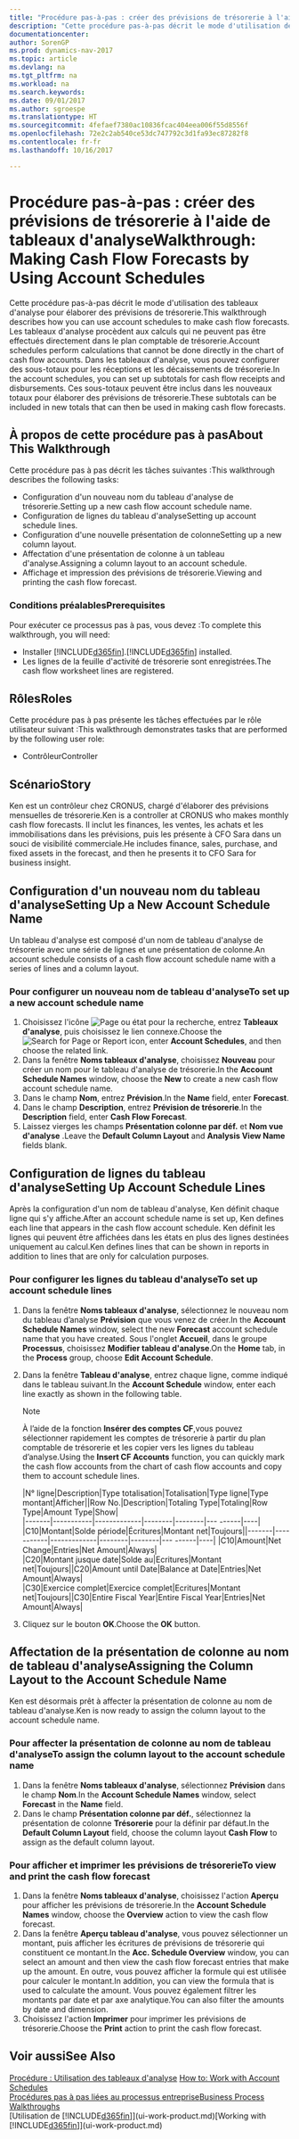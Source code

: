 ```yaml
---
title: "Procédure pas-à-pas : créer des prévisions de trésorerie à l'aide de tableaux d'analyse"
description: "Cette procédure pas-à-pas décrit le mode d'utilisation des tableaux d'analyse pour élaborer des prévisions de trésorerie. Les tableaux d'analyse procèdent aux calculs qui ne peuvent pas être effectués directement dans le plan comptable de trésorerie. Dans les tableaux d'analyse, vous pouvez configurer des sous-totaux pour les réceptions et les décaissements de trésorerie. Ces sous-totaux peuvent être inclus dans les nouveaux totaux pour élaborer des prévisions de trésorerie."
documentationcenter: 
author: SorenGP
ms.prod: dynamics-nav-2017
ms.topic: article
ms.devlang: na
ms.tgt_pltfrm: na
ms.workload: na
ms.search.keywords: 
ms.date: 09/01/2017
ms.author: sgroespe
ms.translationtype: HT
ms.sourcegitcommit: 4fefaef7380ac10836fcac404eea006f55d8556f
ms.openlocfilehash: 72e2c2ab540ce53dc747792c3d1fa93ec87282f8
ms.contentlocale: fr-fr
ms.lasthandoff: 10/16/2017

---
```

# <a name="walkthrough-making-cash-flow-forecasts-by-using-account-schedules"></a><span data-ttu-id="9dfa1-106">Procédure pas-à-pas : créer des prévisions de trésorerie à l'aide de tableaux d'analyse</span><span class="sxs-lookup"><span data-stu-id="9dfa1-106">Walkthrough: Making Cash Flow Forecasts by Using Account Schedules</span></span>
<span data-ttu-id="9dfa1-107">Cette procédure pas-à-pas décrit le mode d'utilisation des tableaux d'analyse pour élaborer des prévisions de trésorerie.</span><span class="sxs-lookup"><span data-stu-id="9dfa1-107">This walkthrough describes how you can use account schedules to make cash flow forecasts.</span></span> <span data-ttu-id="9dfa1-108">Les tableaux d'analyse procèdent aux calculs qui ne peuvent pas être effectués directement dans le plan comptable de trésorerie.</span><span class="sxs-lookup"><span data-stu-id="9dfa1-108">Account schedules perform calculations that cannot be done directly in the chart of cash flow accounts.</span></span> <span data-ttu-id="9dfa1-109">Dans les tableaux d'analyse, vous pouvez configurer des sous-totaux pour les réceptions et les décaissements de trésorerie.</span><span class="sxs-lookup"><span data-stu-id="9dfa1-109">In the account schedules, you can set up subtotals for cash flow receipts and disbursements.</span></span> <span data-ttu-id="9dfa1-110">Ces sous-totaux peuvent être inclus dans les nouveaux totaux pour élaborer des prévisions de trésorerie.</span><span class="sxs-lookup"><span data-stu-id="9dfa1-110">These subtotals can be included in new totals that can then be used in making cash flow forecasts.</span></span>  

## <a name="about-this-walkthrough"></a><span data-ttu-id="9dfa1-111">À propos de cette procédure pas à pas</span><span class="sxs-lookup"><span data-stu-id="9dfa1-111">About This Walkthrough</span></span>  
<span data-ttu-id="9dfa1-112">Cette procédure pas à pas décrit les tâches suivantes :</span><span class="sxs-lookup"><span data-stu-id="9dfa1-112">This walkthrough describes the following tasks:</span></span>  

- <span data-ttu-id="9dfa1-113">Configuration d'un nouveau nom du tableau d'analyse de trésorerie.</span><span class="sxs-lookup"><span data-stu-id="9dfa1-113">Setting up a new cash flow account schedule name.</span></span>  
- <span data-ttu-id="9dfa1-114">Configuration de lignes du tableau d'analyse</span><span class="sxs-lookup"><span data-stu-id="9dfa1-114">Setting up account schedule lines.</span></span>  
- <span data-ttu-id="9dfa1-115">Configuration d'une nouvelle présentation de colonne</span><span class="sxs-lookup"><span data-stu-id="9dfa1-115">Setting up a new column layout.</span></span>  
- <span data-ttu-id="9dfa1-116">Affectation d'une présentation de colonne à un tableau d'analyse.</span><span class="sxs-lookup"><span data-stu-id="9dfa1-116">Assigning a column layout to an account schedule.</span></span>  
- <span data-ttu-id="9dfa1-117">Affichage et impression des prévisions de trésorerie.</span><span class="sxs-lookup"><span data-stu-id="9dfa1-117">Viewing and printing the cash flow forecast.</span></span>  

### <a name="prerequisites"></a><span data-ttu-id="9dfa1-118">Conditions préalables</span><span class="sxs-lookup"><span data-stu-id="9dfa1-118">Prerequisites</span></span>  
<span data-ttu-id="9dfa1-119">Pour exécuter ce processus pas à pas, vous devez :</span><span class="sxs-lookup"><span data-stu-id="9dfa1-119">To complete this walkthrough, you will need:</span></span>  

- <span data-ttu-id="9dfa1-120">Installer [!INCLUDE[d365fin](includes/d365fin_md.md)].</span><span class="sxs-lookup"><span data-stu-id="9dfa1-120">[!INCLUDE[d365fin](includes/d365fin_md.md)] installed.</span></span>  
- <span data-ttu-id="9dfa1-121">Les lignes de la feuille d'activité de trésorerie sont enregistrées.</span><span class="sxs-lookup"><span data-stu-id="9dfa1-121">The cash flow worksheet lines are registered.</span></span>  

## <a name="roles"></a><span data-ttu-id="9dfa1-122">Rôles</span><span class="sxs-lookup"><span data-stu-id="9dfa1-122">Roles</span></span>  
<span data-ttu-id="9dfa1-123">Cette procédure pas à pas présente les tâches effectuées par le rôle utilisateur suivant :</span><span class="sxs-lookup"><span data-stu-id="9dfa1-123">This walkthrough demonstrates tasks that are performed by the following user role:</span></span>  

- <span data-ttu-id="9dfa1-124">Contrôleur</span><span class="sxs-lookup"><span data-stu-id="9dfa1-124">Controller</span></span>  

## <a name="story"></a><span data-ttu-id="9dfa1-125">Scénario</span><span class="sxs-lookup"><span data-stu-id="9dfa1-125">Story</span></span>  
<span data-ttu-id="9dfa1-126">Ken est un contrôleur chez CRONUS, chargé d'élaborer des prévisions mensuelles de trésorerie.</span><span class="sxs-lookup"><span data-stu-id="9dfa1-126">Ken is a controller at CRONUS who makes monthly cash flow forecasts.</span></span> <span data-ttu-id="9dfa1-127">Il inclut les finances, les ventes, les achats et les immobilisations dans les prévisions, puis les présente à CFO Sara dans un souci de visibilité commerciale.</span><span class="sxs-lookup"><span data-stu-id="9dfa1-127">He includes finance, sales, purchase, and fixed assets in the forecast, and then he presents it to CFO Sara for business insight.</span></span>  

## <a name="setting-up-a-new-account-schedule-name"></a><span data-ttu-id="9dfa1-128">Configuration d'un nouveau nom du tableau d'analyse</span><span class="sxs-lookup"><span data-stu-id="9dfa1-128">Setting Up a New Account Schedule Name</span></span>  
<span data-ttu-id="9dfa1-129">Un tableau d'analyse est composé d'un nom de tableau d'analyse de trésorerie avec une série de lignes et une présentation de colonne.</span><span class="sxs-lookup"><span data-stu-id="9dfa1-129">An account schedule consists of a cash flow account schedule name with a series of lines and a column layout.</span></span>  

### <a name="to-set-up-a-new-account-schedule-name"></a><span data-ttu-id="9dfa1-130">Pour configurer un nouveau nom de tableau d'analyse</span><span class="sxs-lookup"><span data-stu-id="9dfa1-130">To set up a new account schedule name</span></span>  

1.  <span data-ttu-id="9dfa1-131">Choisissez l'icône ![Page ou état pour la recherche](media/ui-search/search_small.png "Page ou état pour la recherche"), entrez **Tableaux d'analyse**, puis choisissez le lien connexe.</span><span class="sxs-lookup"><span data-stu-id="9dfa1-131">Choose the ![Search for Page or Report](media/ui-search/search_small.png "Search for Page or Report icon") icon, enter **Account Schedules**, and then choose the related link.</span></span>  
2.  <span data-ttu-id="9dfa1-132">Dans la fenêtre **Noms tableaux d'analyse**, choisissez **Nouveau** pour créer un nom pour le tableau d'analyse de trésorerie.</span><span class="sxs-lookup"><span data-stu-id="9dfa1-132">In the **Account Schedule Names** window, choose the **New** to create a new cash flow account schedule name.</span></span>  
3.  <span data-ttu-id="9dfa1-133">Dans le champ **Nom**, entrez **Prévision**.</span><span class="sxs-lookup"><span data-stu-id="9dfa1-133">In the **Name** field, enter **Forecast**.</span></span>  
4.  <span data-ttu-id="9dfa1-134">Dans le champ **Description**, entrez **Prévision de trésorerie**.</span><span class="sxs-lookup"><span data-stu-id="9dfa1-134">In the **Description** field, enter **Cash Flow Forecast**.</span></span>  
5.  <span data-ttu-id="9dfa1-135">Laissez vierges les champs **Présentation colonne par déf.** et **Nom vue d'analyse** .</span><span class="sxs-lookup"><span data-stu-id="9dfa1-135">Leave the **Default Column Layout** and **Analysis View Name** fields blank.</span></span>  

## <a name="setting-up-account-schedule-lines"></a><span data-ttu-id="9dfa1-136">Configuration de lignes du tableau d'analyse</span><span class="sxs-lookup"><span data-stu-id="9dfa1-136">Setting Up Account Schedule Lines</span></span>  
<span data-ttu-id="9dfa1-137">Après la configuration d'un nom de tableau d'analyse, Ken définit chaque ligne qui s'y affiche.</span><span class="sxs-lookup"><span data-stu-id="9dfa1-137">After an account schedule name is set up, Ken defines each line that appears in the cash flow account schedule.</span></span> <span data-ttu-id="9dfa1-138">Ken définit les lignes qui peuvent être affichées dans les états en plus des lignes destinées uniquement au calcul.</span><span class="sxs-lookup"><span data-stu-id="9dfa1-138">Ken defines lines that can be shown in reports in addition to lines that are only for calculation purposes.</span></span>  

### <a name="to-set-up-account-schedule-lines"></a><span data-ttu-id="9dfa1-139">Pour configurer les lignes du tableau d'analyse</span><span class="sxs-lookup"><span data-stu-id="9dfa1-139">To set up account schedule lines</span></span>  

1.  <span data-ttu-id="9dfa1-140">Dans la fenêtre **Noms tableaux d'analyse**, sélectionnez le nouveau nom du tableau d’analyse **Prévision** que vous venez de créer.</span><span class="sxs-lookup"><span data-stu-id="9dfa1-140">In the **Account Schedule Names** window, select the new **Forecast** account schedule name that you have created.</span></span> <span data-ttu-id="9dfa1-141">Sous l'onglet **Accueil**, dans le groupe **Processus**, choisissez **Modifier tableau d'analyse**.</span><span class="sxs-lookup"><span data-stu-id="9dfa1-141">On the **Home** tab, in the **Process** group, choose **Edit Account Schedule**.</span></span>  
2.  <span data-ttu-id="9dfa1-142">Dans la fenêtre **Tableau d'analyse**, entrez chaque ligne, comme indiqué dans le tableau suivant.</span><span class="sxs-lookup"><span data-stu-id="9dfa1-142">In the **Account Schedule** window, enter each line exactly as shown in the following table.</span></span>  

    > [!NOTE]  
    >  <span data-ttu-id="9dfa1-143">À l’aide de la fonction **Insérer des comptes CF**,vous pouvez sélectionner rapidement les comptes de trésorerie à partir du plan comptable de trésorerie et les copier vers les lignes du tableau d’analyse.</span><span class="sxs-lookup"><span data-stu-id="9dfa1-143">Using the **Insert CF Accounts** function, you can quickly mark the cash flow accounts from the chart of cash flow accounts and copy them to account schedule lines.</span></span>  

    <span data-ttu-id="9dfa1-144">|N° ligne|Description|Type totalisation|Totalisation|Type ligne|Type montant|Afficher|</span><span class="sxs-lookup"><span data-stu-id="9dfa1-144">|Row No.|Description|Totaling Type|Totaling|Row Type|Amount Type|Show|</span></span>  
    <span data-ttu-id="9dfa1-145">|-------|-----------|-------------|--------|--------|---  ------|----| |C10|Montant|Solde période|Écritures|Montant net|Toujours|</span><span class="sxs-lookup"><span data-stu-id="9dfa1-145">|-------|-----------|-------------|--------|--------|---  ------|----| |C10|Amount|Net Change|Entries|Net Amount|Always|</span></span>  
    <span data-ttu-id="9dfa1-146">|C20|Montant jusque date|Solde au|Ecritures|Montant net|Toujours|</span><span class="sxs-lookup"><span data-stu-id="9dfa1-146">|C20|Amount until Date|Balance at Date|Entries|Net Amount|Always|</span></span>  
    <span data-ttu-id="9dfa1-147">|C30|Exercice complet|Exercice complet|Ecritures|Montant net|Toujours|</span><span class="sxs-lookup"><span data-stu-id="9dfa1-147">|C30|Entire Fiscal Year|Entire Fiscal Year|Entries|Net Amount|Always|</span></span>  

4.  <span data-ttu-id="9dfa1-148">Cliquez sur le bouton **OK**.</span><span class="sxs-lookup"><span data-stu-id="9dfa1-148">Choose the **OK** button.</span></span>  

## <a name="assigning-the-column-layout-to-the-account-schedule-name"></a><span data-ttu-id="9dfa1-149">Affectation de la présentation de colonne au nom de tableau d'analyse</span><span class="sxs-lookup"><span data-stu-id="9dfa1-149">Assigning the Column Layout to the Account Schedule Name</span></span>  
<span data-ttu-id="9dfa1-150">Ken est désormais prêt à affecter la présentation de colonne au nom de tableau d'analyse.</span><span class="sxs-lookup"><span data-stu-id="9dfa1-150">Ken is now ready to assign the column layout to the account schedule name.</span></span>  

### <a name="to-assign-the-column-layout-to-the-account-schedule-name"></a><span data-ttu-id="9dfa1-151">Pour affecter la présentation de colonne au nom de tableau d'analyse</span><span class="sxs-lookup"><span data-stu-id="9dfa1-151">To assign the column layout to the account schedule name</span></span>  

1.  <span data-ttu-id="9dfa1-152">Dans la fenêtre **Noms tableaux d'analyse**, sélectionnez **Prévision** dans le champ **Nom**.</span><span class="sxs-lookup"><span data-stu-id="9dfa1-152">In the **Account Schedule Names** window, select **Forecast** in the **Name** field.</span></span>  
2.  <span data-ttu-id="9dfa1-153">Dans le champ **Présentation colonne par déf.**, sélectionnez la présentation de colonne **Trésorerie** pour la définir par défaut.</span><span class="sxs-lookup"><span data-stu-id="9dfa1-153">In the **Default Column Layout** field, choose the column layout **Cash Flow** to assign as the default column layout.</span></span>  

### <a name="to-view-and-print-the-cash-flow-forecast"></a><span data-ttu-id="9dfa1-154">Pour afficher et imprimer les prévisions de trésorerie</span><span class="sxs-lookup"><span data-stu-id="9dfa1-154">To view and print the cash flow forecast</span></span>  
1.  <span data-ttu-id="9dfa1-155">Dans la fenêtre **Noms tableaux d'analyse**, choisissez l'action **Aperçu** pour afficher les prévisions de trésorerie.</span><span class="sxs-lookup"><span data-stu-id="9dfa1-155">In the **Account Schedule Names** window, choose the **Overview** action to view the cash flow forecast.</span></span>  
2.  <span data-ttu-id="9dfa1-156">Dans la fenêtre **Aperçu tableau d'analyse**, vous pouvez sélectionner un montant, puis afficher les écritures de prévisions de trésorerie qui constituent ce montant.</span><span class="sxs-lookup"><span data-stu-id="9dfa1-156">In the **Acc. Schedule Overview** window, you can select an amount and then view the cash flow forecast entries that make up the amount.</span></span> <span data-ttu-id="9dfa1-157">En outre, vous pouvez afficher la formule qui est utilisée pour calculer le montant.</span><span class="sxs-lookup"><span data-stu-id="9dfa1-157">In addition, you can view the formula that is used to calculate the amount.</span></span> <span data-ttu-id="9dfa1-158">Vous pouvez également filtrer les montants par date et par axe analytique.</span><span class="sxs-lookup"><span data-stu-id="9dfa1-158">You can also filter the amounts by date and dimension.</span></span>  
3.  <span data-ttu-id="9dfa1-159">Choisissez l'action **Imprimer** pour imprimer les prévisions de trésorerie.</span><span class="sxs-lookup"><span data-stu-id="9dfa1-159">Choose the **Print** action to print the cash flow forecast.</span></span>  

## <a name="see-also"></a><span data-ttu-id="9dfa1-160">Voir aussi</span><span class="sxs-lookup"><span data-stu-id="9dfa1-160">See Also</span></span>  
 <span data-ttu-id="9dfa1-161">[Procédure : Utilisation des tableaux d'analyse](bi-how-work-account-schedule.md) </span><span class="sxs-lookup"><span data-stu-id="9dfa1-161">[How to: Work with Account Schedules](bi-how-work-account-schedule.md) </span></span>  
 [<span data-ttu-id="9dfa1-162">Procédures pas à pas liées au processus entreprise</span><span class="sxs-lookup"><span data-stu-id="9dfa1-162">Business Process Walkthroughs</span></span>](walkthrough-business-process-walkthroughs.md)  
 <span data-ttu-id="9dfa1-163">[Utilisation de [!INCLUDE[d365fin](includes/d365fin_md.md)]](ui-work-product.md)</span><span class="sxs-lookup"><span data-stu-id="9dfa1-163">[Working with [!INCLUDE[d365fin](includes/d365fin_md.md)]](ui-work-product.md)</span></span>

